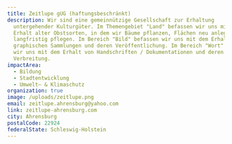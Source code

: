 ```yaml
---
title: Zeitlupe gUG (haftungsbeschränkt)
description: Wir sind eine gemeinnützige Gesellschaft zur Erhaltung
  untergehender Kulturgüter. Im Themengebiet "Land" befassen wir uns mit dem
  Erhalt alter Obstsorten, in dem wir Bäume pflanzen, Flächen neu anlegen und
  langfristig pflegen. Im Bereich "Bild" befassen wir uns mit dem Erhalt von
  graphischen Sammlungen und deren Veröffentlichung. Im Bereich "Wort" befassen
  wir uns mit dem Erhalt von Handschriften / Dokumentationen und deren
  Verbreitung.
impactArea:
  - Bildung
  - Stadtentwicklung
  - Umwelt– & Klimaschutz
organization: true
image: /uploads/zeitlupe.png
email: zeitlupe.ahrensburg@yahoo.com
link: zeitlupe-ahrensburg.com
city: Ahrensburg
postalCode: 22924
federalState: Schleswig-Holstein
---
```

